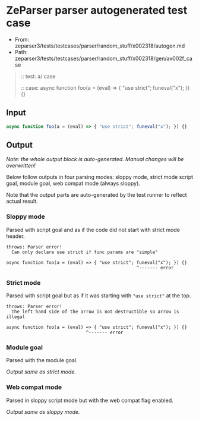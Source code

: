 # ZeParser parser autogenerated test case

- From: zeparser3/tests/testcases/parser/random_stuff/x002318/autogen.md
- Path: zeparser3/tests/testcases/parser/random_stuff/x002318/gen/ax002f_case

> :: test: a/ case
>
> :: case: async function foo(a = (eval) => { "use strict"; funeval("x"); }) {}

## Input


`````js
async function foo(a = (eval) => { "use strict"; funeval("x"); }) {}
`````

## Output

_Note: the whole output block is auto-generated. Manual changes will be overwritten!_

Below follow outputs in four parsing modes: sloppy mode, strict mode script goal, module goal, web compat mode (always sloppy).

Note that the output parts are auto-generated by the test runner to reflect actual result.

### Sloppy mode

Parsed with script goal and as if the code did not start with strict mode header.

`````
throws: Parser error!
  Can only declare use strict if func params are "simple"

async function foo(a = (eval) => { "use strict"; funeval("x"); }) {}
                                                 ^------- error
`````

### Strict mode

Parsed with script goal but as if it was starting with `"use strict"` at the top.

`````
throws: Parser error!
  The left hand side of the arrow is not destructible so arrow is illegal

async function foo(a = (eval) => { "use strict"; funeval("x"); }) {}
                              ^------- error
`````


### Module goal

Parsed with the module goal.

_Output same as strict mode._

### Web compat mode

Parsed in sloppy script mode but with the web compat flag enabled.

_Output same as sloppy mode._
